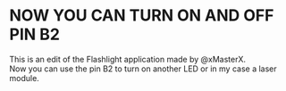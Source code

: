# NOW YOU CAN TURN ON AND OFF PIN B2
This is an edit of the Flashlight application made by @xMasterX.<br>
Now you can use the pin B2 to turn on another LED or in my case a laser module.

